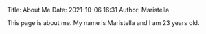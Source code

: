 Title: About Me
Date: 2021-10-06 16:31
Author: Maristella

This page is about me.
My name is Maristella and I am 23 years old.
